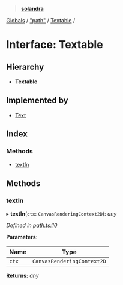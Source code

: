 > **[solandra](../README.md)**

[Globals](../globals.md) / ["path"](../modules/_path_.md) / [Textable](_path_.textable.md) /

# Interface: Textable

## Hierarchy

* **Textable**

## Implemented by

* [Text](../classes/_path_.text.md)

## Index

### Methods

* [textIn](_path_.textable.md#textin)

## Methods

###  textIn

▸ **textIn**(`ctx`: `CanvasRenderingContext2D`): *any*

*Defined in [path.ts:10](https://github.com/jamesporter/solandra/blob/c698086/src/lib/path.ts#L10)*

**Parameters:**

Name | Type |
------ | ------ |
`ctx` | `CanvasRenderingContext2D` |

**Returns:** *any*